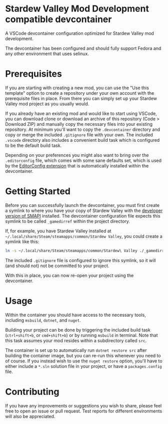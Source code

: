 # Stardew Valley Mod Development compatible devcontainer

A VSCode devcontainer configuration optimized for Stardew Valley mod development. 

The devcontainer has been configured and should fully support Fedora and any other environment that uses selinux.

# Prerequisites

If you are starting with creating a new mod, you can use the "Use this template" option to create a repository under your own account with the prerequisite files in place. From there you can simply set up your Stardew Valley mod project as you usually would.

If you already have an existing mod and would like to start using VSCode, you can download clone or download an archive of this repository (Code > Download ZIP) and manually copy the necessary files into your existing repository. At minimum you'll want to copy the `.devcontainer` directory and copy or merge the included `.gitignore` file with your own. The included `.vscode` directory also includes a convenient build task which is configured to be the default build task.

Depending on your preferences you might also want to bring over the `.editorconfig` file, which comes with some sane defaults set, which is used by the [EditorConfig extension](https://marketplace.visualstudio.com/items?itemName=EditorConfig.EditorConfig) that is automatically installed within the devcontainer.

# Getting Started

Before you can successfully launch the devcontainer, you must first create a symlink to where you have your copy of Stardew Valley with the [developer version of SMAPI](https://smapi.io/) installed. The devcontainer configuration file expects this symlink to be called `_gamedirref` within the project directory.

If, for example, you have Stardew Valley installed at `~/.local/share/Steam/steamapps/common/Stardew Valley`, you could create a symlink like this:

```bash
ln -s ~/.local/share/Steam/steamapps/common/Stardew\ Valley ./_gamedirref
```

The included `.gitignore` file is configured to ignore this symlink, so it will (and should not) not be committed to your project.

With this in place, you can now re-open your project using the devcontainer.

# Usage

Within the container you should have access to the necessary tools, including `msbuild`, `dotnet`, and `nuget`.

Building your project can be done by triggering the included build task (`ctrl+shift+b`, or `cmd+shift+b`) or by running `msbuild` in terminal. Note that this task assumes your mod resides within a subdirectory called `src`.

The container is set up to automatically run `dotnet restore src` after building the container image, but you can re-run this whenever you need to of course. If you instead wish to use the `nuget restore` option, you'll have to either include a `*.sln` solution file in your project, or have a `packages.config` file.

# Contributing

If you have any improvements or suggestions you wish to share, please feel free to open an issue or pull request. Test reports for different environments will also be appreciated. 